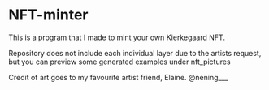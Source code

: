 # NFT-minter
This is a program that I made to mint your own Kierkegaard NFT.	

Repository does not include each individual layer due to the artists request, but you can preview some generated examples under nft_pictures
		
Credit of art goes to my favourite artist friend, Elaine. @nening___
